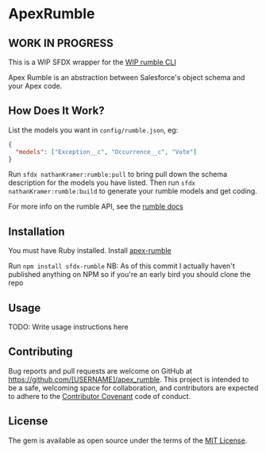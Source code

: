 # ApexRumble

## WORK IN PROGRESS

This is a WIP SFDX wrapper for the [WIP rumble CLI](https://www.github.com/nathanKramer/apex-rumble)

Apex Rumble is an abstraction between Salesforce's object schema and your Apex code.

## How Does It Work?

List the models you want in `config/rumble.json`, eg:

```json
{
  "models": ["Exception__c", "Occurrence__c", "Vote"]
}
```

Run `sfdx nathanKramer:rumble:pull` to bring pull down the schema description for the models you have listed. Then run `sfdx nathanKramer:rumble:build` to generate your rumble models and get coding.

For more info on the rumble API, see the [rumble docs](https://www.github.com/nathanKramer/apex-rumble)

## Installation

You must have Ruby installed.
Install [apex-rumble](https://www.github.com/nathanKramer/apex-rumble)

Run `npm install sfdx-rumble` NB: As of this commit I actually haven't published anything on NPM so if you're an early bird you should clone the repo

## Usage

TODO: Write usage instructions here

## Contributing

Bug reports and pull requests are welcome on GitHub at https://github.com/[USERNAME]/apex_rumble. This project is intended to be a safe, welcoming space for collaboration, and contributors are expected to adhere to the [Contributor Covenant](http://contributor-covenant.org) code of conduct.


## License

The gem is available as open source under the terms of the [MIT License](http://opensource.org/licenses/MIT).

